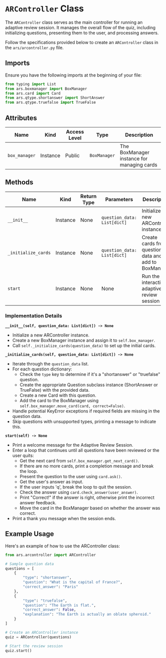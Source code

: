 # `ARController` Class

The `ARController` class serves as the main controller for running an adaptive review session. It manages the overall flow of the quiz, including initializing questions, presenting them to the user, and processing answers.

Follow the specifications provided below to create an `ARController` class in the `ars/arcontroller.py` file.

## Imports

Ensure you have the following imports at the beginning of your file:

```python
from typing import List
from ars.boxmanager import BoxManager
from ars.card import Card
from ars.qtype.shortanswer import ShortAnswer
from ars.qtype.truefalse import TrueFalse
```

## Attributes

| Name           | Kind     | Access Level | Type         | Description                                    |
|----------------|----------|--------------|--------------|------------------------------------------------|
| `box_manager`  | Instance | Public       | `BoxManager` | The BoxManager instance for managing cards     |

## Methods

| Name                | Kind     | Return Type | Parameters                  | Description                                           |
|---------------------|----------|-------------|---------------------------|-------------------------------------------------------|
| `__init__`          | Instance | None        | `question_data: List[dict]` | Initialize a new ARController instance              |
| `_initialize_cards` | Instance | None        | `question_data: List[dict]` | Create cards from question data and add to BoxManager |
| `start`             | Instance | None        | None                      | Run the interactive adaptive review session           |

### Implementation Details

**`__init__(self, question_data: List[dict]) -> None`**
- Initialize a new ARController instance.
- Create a new BoxManager instance and assign it to `self.box_manager`.
- Call `self._initialize_cards(question_data)` to set up the initial cards.

**`_initialize_cards(self, question_data: List[dict]) -> None`**
- Iterate through the `question_data` list.
- For each question dictionary:
  - Check the `type` key to determine if it's a "shortanswer" or "truefalse" question.
  - Create the appropriate Question subclass instance (ShortAnswer or TrueFalse) with the provided data.
  - Create a new Card with this question.
  - Add the card to the BoxManager using `self.box_manager.move_card(card, correct=False)`.
- Handle potential KeyError exceptions if required fields are missing in the question data.
- Skip questions with unsupported types, printing a message to indicate this.

**`start(self) -> None`**
- Print a welcome message for the Adaptive Review Session.
- Enter a loop that continues until all questions have been reviewed or the user quits:
  - Get the next card from `self.box_manager.get_next_card()`.
  - If there are no more cards, print a completion message and break the loop.
  - Present the question to the user using `card.ask()`.
  - Get the user's answer as input.
  - If the user inputs 'q', break the loop to quit the session.
  - Check the answer using `card.check_answer(user_answer)`.
  - Print "Correct!" if the answer is right, otherwise print the incorrect answer feedback.
  - Move the card in the BoxManager based on whether the answer was correct.
- Print a thank you message when the session ends.

## Example Usage

Here's an example of how to use the ARController class:

```python
from ars.arcontroller import ARController

# Sample question data
questions = [
    {
        "type": "shortanswer",
        "question": "What is the capital of France?",
        "correct_answer": "Paris"
    },
    {
        "type": "truefalse",
        "question": "The Earth is flat.",
        "correct_answer": False,
        "explanation": "The Earth is actually an oblate spheroid."
    }
]

# Create an ARController instance
quiz = ARController(questions)

# Start the review session
quiz.start()
```
